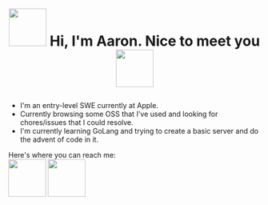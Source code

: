 <h1>
  <p align=center>
    <img src = "https://user-images.githubusercontent.com/74038190/216120974-24a76b31-7f39-41f1-a38f-b3c1377cc612.png" height=75> Hi, I'm Aaron. Nice to meet you <img src="https://user-images.githubusercontent.com/74038190/216120981-b9507c36-0e04-4469-8e27-c99271b45ba5.png" width=75>
  </p>
</h1>

- I'm an entry-level SWE currently at Apple.
- Currently browsing some OSS that I've used and looking for chores/issues that I could resolve.
- I'm currently learning GoLang and trying to create a basic server and do the advent of code in it.

Here's where you can reach me: <br>
[<img src="https://github.com/kim3470/kim3470/assets/70349283/0f90eea6-d4b3-4982-9983-98b00fe48c75" width=75>](aaronkim0928@gmail.com) 
[<img src="https://user-images.githubusercontent.com/74038190/235294012-0a55e343-37ad-4b0f-924f-c8431d9d2483.gif" width=75>](https://linkedin.com/in/akim0928)
